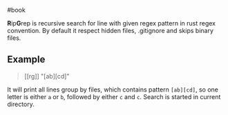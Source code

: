 #book 

**R**ip**G**rep is recursive search for line with given regex pattern in rust regex convention. By default it respect hidden files, .gitignore and skips binary files.

## Example
> [[rg]] "\[ab\]\[cd\]"

It will print all lines group by files, which contains pattern `[ab][cd]`, so one letter is either `a` or `b`, followed by either `c` and `c`. Search is started in current directory.